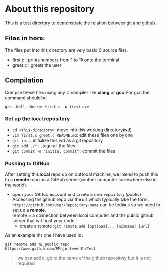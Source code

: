 # About this repository
This is a test directory to demonstrate the relation between git and github. 

## Files in here:
The files put into this directory are very basic C source files.
- first.c : prints numbers  from 1 to 10 onto the terminal
- greet.c : greets the user

## Compilation

Compile these files using any C compiler like **clang** or **gcc**. For gcc the command should be 
```shell
gcc -Wall -Werror first.c -o first.exe 
```
### Set up the local repository

- `cd <this-directory>`: move into this working directory(wd)
- `vim first.c greet.c README.md`:  edit these files one by one
- `git init`: initialize this wd as a git repository
- `git add ./*` : stage all the files 
- `git commit -m "initial commit"` : commit the files

###  Pushing to GitHub

After setting this **local** repo up on out local machine, we intend to push this to a **remote** repo on a GitHub server(another computer somewhere else in the world).

- open your GitHub account and create a new repository (public)
Accessing the github repo via the url which typically take the form: `https://github.com/User/Repository-name` can be tedious so we need to set up a **remote**.<br> remote = a connection between local computer and the public github server that will host your code.
   - create a remote :`git remote add [options]... [nikname] [url]`

As an example the one I have used is :
```shell
git remote add my_public_repo https://www.github.com/FMajorSeventh/Test
```
> we can add a .git to the name of the github repository but it is not required





